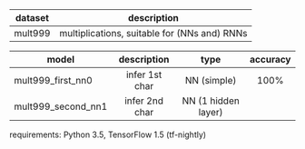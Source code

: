 | dataset | description                                  |
| ------- |:--------------------------------------------:|
| mult999 | multiplications, suitable for (NNs and) RNNs |

| model              | description    | type                | accuracy |
| ------------------ |:--------------:|:-------------------:|:--------:|
| mult999_first_nn0  | infer 1st char | NN (simple)         |     100% |
| mult999_second_nn1 | infer 2nd char | NN (1 hidden layer) |          |

requirements: Python 3.5, TensorFlow 1.5 (tf-nightly)
